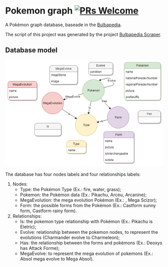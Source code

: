 # Pokemon graph [![PRs Welcome](https://img.shields.io/badge/PRs-welcome-brightgreen.svg?style=flat-square)](http://makeapullrequest.com)
A Pokémon graph database, baseade in the [Bulbapedia](https://bulbapedia.bulbagarden.net). 

The script of this project was generated by the project [Bulbapedia Scraper](https://github.com/IgorRozani/bulbapedia-scraper).

## Database model
![Diagem](/img/diagram.png)

The database has four nodes labels and four relationships labels:
1. Nodes:
    - Type: the Pokémon Type (Ex.: fire, water, grass);
    - Pokemon: the Pokémon data (Ex.: Pikachu, Arceu, Arcanine);
    - MegaEvolution: the mega evolution Pokémon (Ex.:   , Mega Scizor); 
    - Form: the possible forms from the Pokémon (Ex.: Castform sunny form, Castform rainy form).
2. Relationships:
    - Is: the pokemon type relationship with Pokémon (Ex.: Pikachu is Eletric);
    - Evolve: relationship between the pokemon nodes, to represent the evolutions (Charmander evolve to Charmeleon);
    - Has: the relationship between the forms and pokémons (Ex.: Deoxys has Attack Forme);
    - MegaEvolve: to represent the mega evolution of pokemons (Ex.: Absol mega evolve to Mega Absol).
